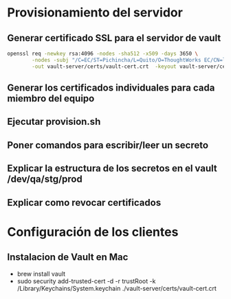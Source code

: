 # Provisionamiento del servidor
## Generar certificado SSL para el servidor de vault
```bash
openssl req -newkey rsa:4096 -nodes -sha512 -x509 -days 3650 \
        -nodes -subj "/C=EC/ST=Pichincha/L=Quito/O=ThoughtWorks EC/CN=leave.thoughtworks.ec" \
        -out vault-server/certs/vault-cert.crt  -keyout vault-server/certs/vault-cert.key
```
## Generar los certificados individuales para cada miembro del equipo
## Ejecutar provision.sh
## Poner comandos para escribir/leer un secreto
## Explicar la estructura de los secretos en el vault /dev/qa/stg/prod
## Explicar como revocar certificados

# Configuración de los clientes
## Instalacion de Vault en Mac
 - brew install vault
 - sudo security add-trusted-cert -d -r trustRoot -k /Library/Keychains/System.keychain ./vault-server/certs/vault-cert.crt
